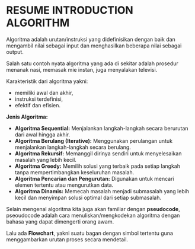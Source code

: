 # RESUME INTRODUCTION ALGORITHM

Algoritma adalah urutan/instruksi yang didefinisikan dengan baik dan mengambil nilai sebagai input dan menghasilkan beberapa nilai sebagai output.

Salah satu contoh nyata algoritma yang ada di sekitar adalah prosedur menanak nasi, memasak mie instan, juga menyalakan televisi.

Karakteristik dari algoritma yakni: 
- memiliki awal dan akhir, 
- instruksi terdefinisi, 
- efektif dan efisien.

**Jenis Algoritma:**

- **Algoritma Sequential:** Menjalankan langkah-langkah secara berurutan dari awal hingga akhir.
- **Algoritma Berulang (Iterative):** Menggunakan perulangan untuk menjalankan langkah-langkah secara berulang.
- **Algoritma Rekursif:** Memanggil dirinya sendiri untuk menyelesaikan masalah yang lebih kecil.
- **Algoritma Greedy:** Memilih solusi yang terbaik pada setiap langkah tanpa mempertimbangkan keseluruhan masalah.
- **Algoritma Pencarian dan Pengurutan:** Digunakan untuk mencari elemen tertentu atau mengurutkan data.
- **Algoritma Dinamis:** Memecah masalah menjadi submasalah yang lebih kecil dan menyimpan solusi optimal dari setiap submasalah.

Selain mengenal algoritma kita juga akan familiar dengan **pseudocode**, pseoudocode adalah cara menuliskan/mengkodekan algoritma dengan bahasa yang dapat dimengerti orang awam.

Lalu ada **Flowchart**, yakni suatu bagan dengan simbol tertentu guna menggambarkan urutan proses secara mendetail.
